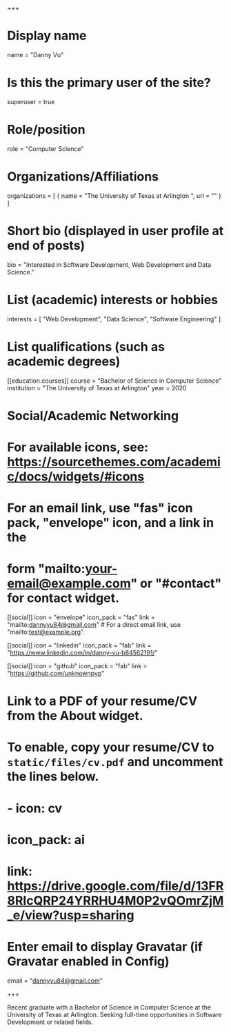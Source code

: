 +++
# Display name
name = "Danny Vu"

# Is this the primary user of the site?
superuser = true

# Role/position
role = "Computer Science"

# Organizations/Affiliations
organizations = [ { name = "The University of Texas at Arlington ", url = "" } ]

# Short bio (displayed in user profile at end of posts)
bio = "Interested in Software Development, Web Development and Data Science."

# List (academic) interests or hobbies
interests = [
  "Web Development",
  "Data Science",
  "Software Engineering"
]

# List qualifications (such as academic degrees)
[[education.courses]]
  course = "Bachelor of Science in Computer Science"
  institution = "The University of Texas at Arlington"
  year = 2020

# Social/Academic Networking
# For available icons, see: https://sourcethemes.com/academic/docs/widgets/#icons
#   For an email link, use "fas" icon pack, "envelope" icon, and a link in the
#   form "mailto:your-email@example.com" or "#contact" for contact widget.

[[social]]
  icon = "envelope"
  icon_pack = "fas"
  link = "mailto:dannyvu84@gmail.com"  # For a direct email link, use "mailto:test@example.org".

[[social]]
  icon = "linkedin"
  icon_pack = "fab"
  link = "https://www.linkedin.com/in/danny-vu-b84562191/"
  
[[social]]
  icon = "github"
  icon_pack = "fab"
  link = "https://github.com/unknownpvp"
  
# Link to a PDF of your resume/CV from the About widget.
# To enable, copy your resume/CV to `static/files/cv.pdf` and uncomment the lines below.  
# - icon: cv
#   icon_pack: ai
#   link: https://drive.google.com/file/d/13FR8RIcQRP24YRRHU4M0P2vQOmrZjM_e/view?usp=sharing

# Enter email to display Gravatar (if Gravatar enabled in Config)
email = "dannyvu84@gmail.com"
   
+++

Recent graduate with a Bachelor of Science in Computer Science at the University of Texas at Arlington. Seeking full-time opportunities in Software Development or related fields.
